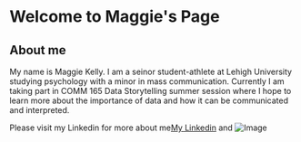 # Welcome to Maggie's Page


## About me
My name is Maggie Kelly. I am a seinor student-athlete at Lehigh University studying psychology with a minor in mass communication. Currently I am taking part in COMM 165 Data Storytelling summer session where I hope to learn more about the importance of data and how it can be communicated and interpreted. 




Please visit my Linkedin for more about me[My Linkedin](linkedin.com/in/maggie-kelly-603b751a8) and ![Image](src)
```


